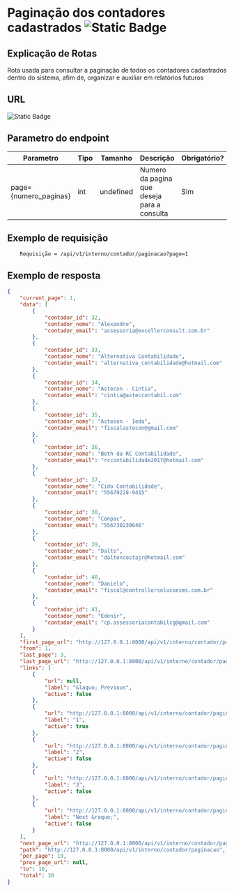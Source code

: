 # Paginação dos contadores cadastrados ![Static Badge](https://img.shields.io/badge/Rota_autenticada-49CC90)

## Explicação de Rotas

Rota usada para consultar a paginação de todos os contadores cadastrados dentro do sistema, afim de, organizar e auxiliar em relatórios futuros

## URL

![Static Badge](https://img.shields.io/badge/GET-%2Fapi%2Fv1%2Finterno%2Fcontador%2Fpaginacao-%2361AFFE)

## Parametro do endpoint

| Parametro             | Tipo | Tamanho   | Descrição                                   | Obrigatório? |
|-----------------------|------|-----------|---------------------------------------------|--------------|
| page={numero_paginas} | int  | undefined | Numero da pagina que deseja para a consulta | Sim          |

## Exemplo de requisição

```text
    Requisição = /api/v1/interno/contador/paginacao?page=1
```

## Exemplo de resposta

```json
{
    "current_page": 1,
    "data": [
        {
            "contador_id": 32,
            "contador_nome": "Alexandre",
            "contador_email": "assessoria@excellerconsult.com.br"
        },
        {
            "contador_id": 33,
            "contador_nome": "Alternativa Contabilidade",
            "contador_email": "alternativa_contabilidade@hotmail.com"
        },
        {
            "contador_id": 34,
            "contador_nome": "Astecon - Cintia",
            "contador_email": "cintia@asteccontabil.com"
        },
        {
            "contador_id": 35,
            "contador_nome": "Astecon - Ieda",
            "contador_email": "fiscalastecon@gmail.com"
        },
        {
            "contador_id": 36,
            "contador_nome": "Beth da RC Contabilidade",
            "contador_email": "rccontabilidade2017@hotmail.com"
        },
        {
            "contador_id": 37,
            "contador_nome": "Cido Contabilidade",
            "contador_email": "55679228-9415"
        },
        {
            "contador_id": 38,
            "contador_nome": "Conpac",
            "contador_email": "556730230646"
        },
        {
            "contador_id": 39,
            "contador_nome": "Dalto",
            "contador_email": "daltoncostajr@hotmail.com"
        },
        {
            "contador_id": 40,
            "contador_nome": "Daniela",
            "contador_email": "fiscal@controllersolucoesms.com.br"
        },
        {
            "contador_id": 41,
            "contador_nome": "Edenir",
            "contador_email": "cp.assessoriacontabilcg@gmail.com"
        }
    ],
    "first_page_url": "http://127.0.0.1:8000/api/v1/interno/contador/paginacao?page=1",
    "from": 1,
    "last_page": 3,
    "last_page_url": "http://127.0.0.1:8000/api/v1/interno/contador/paginacao?page=3",
    "links": [
        {
            "url": null,
            "label": "&laquo; Previous",
            "active": false
        },
        {
            "url": "http://127.0.0.1:8000/api/v1/interno/contador/paginacao?page=1",
            "label": "1",
            "active": true
        },
        {
            "url": "http://127.0.0.1:8000/api/v1/interno/contador/paginacao?page=2",
            "label": "2",
            "active": false
        },
        {
            "url": "http://127.0.0.1:8000/api/v1/interno/contador/paginacao?page=3",
            "label": "3",
            "active": false
        },
        {
            "url": "http://127.0.0.1:8000/api/v1/interno/contador/paginacao?page=2",
            "label": "Next &raquo;",
            "active": false
        }
    ],
    "next_page_url": "http://127.0.0.1:8000/api/v1/interno/contador/paginacao?page=2",
    "path": "http://127.0.0.1:8000/api/v1/interno/contador/paginacao",
    "per_page": 10,
    "prev_page_url": null,
    "to": 10,
    "total": 30
}
```
